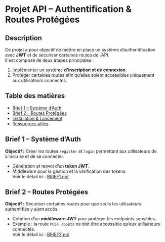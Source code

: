 #  Projet API – Authentification & Routes Protégées

## Description
Ce projet a pour objectif de mettre en place un système d’authentification avec **JWT** et de sécuriser certaines routes de l’API.  
Il est composé de deux étapes principales :  
1. Implémenter un système **d’inscription et de connexion**.  
2. Protéger certaines routes afin qu’elles soient accessibles uniquement aux utilisateurs connectés.  


##  Table des matières
- [Brief 1 – Système d’Auth](#brief-1--système-dauth)
- [Brief 2 – Routes Protégées](#brief-2--routes-protégées)
- [Installation & Lancement](#installation--lancement)
- [Ressources utiles](#ressources-utiles)


## Brief 1 – Système d’Auth
**Objectif :** Créer les routes `register` et `login` permettant aux utilisateurs de s’inscrire et de se connecter.  
- Génération et renvoi d’un **token JWT**.  
- Middleware pour la gestion et la vérification des tokens.  
 Voir le détail ici : [BRIEF1.md](./BRIEF1.md)


## Brief 2 – Routes Protégées
**Objectif :** Sécuriser certaines routes pour que seuls les utilisateurs authentifiés y aient accès.  
- Création d’un **middleware JWT** pour protéger les endpoints sensibles.  
- Exemple : la route `POST /posts` ne doit être accessible qu’aux utilisateurs connectés.  
 Voir le détail ici : [BRIEF2.md](./BRIEF2.md)
